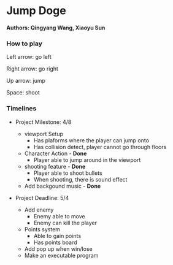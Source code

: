 # Jump Doge

**Authors: Qingyang Wang, Xiaoyu Sun**



### How to play

Left arrow: go left

Right arrow: go right

Up arrow: jump

Space: shoot



### Timelines

* Project Milestone: 4/8
  * viewport Setup 
    * Has plaforms where the player can jump onto
    * Has collision detect, player cannot go through floors
  * Character Action - **Done**
    * Player able to jump around in the viewport 
  * shooting feature -  **Done**
    * Player able to shoot bullets
    * When shooting, there is sound effect
  * Add backgound music - **Done**


* Project Deadline: 5/4
  * Add enemy
    * Enemy able to move
    * Enemy can kill the player
  * Points system
    * Able to gain points
    * Has points board
  * Add pop up when win/lose
  * Make an executable program 
